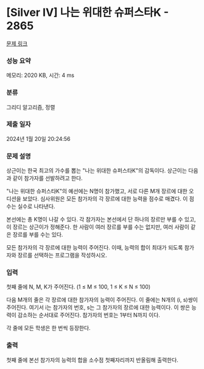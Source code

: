 # [Silver IV] 나는 위대한 슈퍼스타K - 2865 

[문제 링크](https://www.acmicpc.net/problem/2865) 

### 성능 요약

메모리: 2020 KB, 시간: 4 ms

### 분류

그리디 알고리즘, 정렬

### 제출 일자

2024년 1월 20일 20:24:56

### 문제 설명

<p>상근이는 한국 최고의 가수를 뽑는 "나는 위대한 슈퍼스타K"의 감독이다. 상근이는 다음과 같이 참가자를 선발하려고 한다.</p>

<p>"나는 위대한 슈퍼스타K"의 예선에는 N명이 참가했고, 서로 다른 M개 장르에 대한 오디션을 보았다. 심사위원은 모든 참가자의 각 장르에 대한 능력을 점수로 매겼다. 이 점수는 실수로 나타낸다.</p>

<p>본선에는 총 K명이 나갈 수 있다. 각 참가자는 본선에서 단 하나의 장르만 부를 수 있고, 이 장르는 상근이가 정해준다. 한 사람이 여러 장르를 부를 수는 없지만, 여러 사람이 같은 장르를 부를 수는 있다.</p>

<p>모든 참가자의 각 장르에 대한 능력이 주어진다. 이때, 능력의 합이 최대가 되도록 참가자와 장르를 선택하는 프로그램을 작성하시오.</p>

### 입력 

 <p>첫째 줄에 N, M, K가 주어진다. (1 ≤ M ≤ 100, 1 ≤ K ≤ N ≤ 100)</p>

<p>다음 M개의 줄은 각 장르에 대한 참가자의 능력이 주어진다. 이 줄에는 N개의 (i, s)쌍이 주어진다. 여기서 i는 참가자의 번호, s는 그 참가자의 장르에 대한 능력이다. 이 쌍은 능력이 감소하는 순서대로 주어진다. 참가자의 번호는 1부터 N까지 이다.</p>

<p>각 줄에 모든 학생은 한 번씩 등장한다.</p>

### 출력 

 <p>첫째 줄에 본선 참가자의 능력의 합을 소수점 첫째자리까지 반올림해 출력한다.</p>

